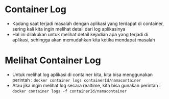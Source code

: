 # Container Log

- Kadang saat terjadi masalah dengan aplikasi yang terdapat di container, sering kali kita ingin melihat detail dari log aplikasinya
- Hal ini dilakukan untuk melihat detail kejadian apa yang terjadi di aplikasi, sehingga akan memudahkan kita ketika mendapat masalah

# Melihat Container Log

- Untuk melihat log aplikasi di container kita, kita bisa menggunakan perintah : `docker container logs containerId/namacontainer`
- Atau jika ingin melihat log secara realtime, kita bisa gunakan perintah : `docker container logs -f containerId/namacontainer`
